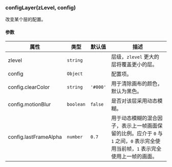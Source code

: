 ---
---

### configLayer(zLevel, config)

改变某个层的配置。

#### 参数

|属性|类型|默认值|描述|
|---|---|---|---|
| zlevel | `string` | | 层级，`zlevel` 更大的层将覆盖更小的层。 |
| config | `Object` | | 配置项。 |
| config.clearColor | `string` | `'#000'` | 用于清除画布的颜色，默认为黑色。 |
| config.motionBlur | `boolean` | `false` | 是否对该层采用动态模糊。 |
| config.lastFrameAlpha | `number` | `0.7` | 用于动态模糊的混合因子，表示上一帧画面保留的比例。应介于 `0` 与 `1` 之间，`0` 表示完全使用当前帧，`1` 表示完全使用上一帧的画面。 |
